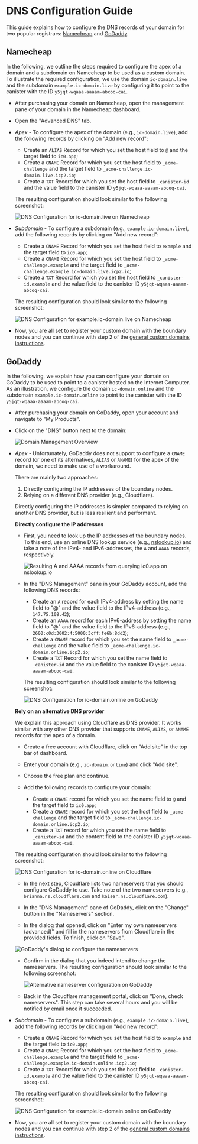 # DNS Configuration Guide

This guide explains how to configure the DNS records of your domain for two popular
registrars: [Namecheap](#namecheap) and [GoDaddy](#godaddy).

## Namecheap

In the following, we outline the steps required to configure the apex of a domain and
a subdomain on Namecheap to be used as a custom domain. To illustrate the required
configuration, we use the domain `ic-domain.live` and the subdomain `example.ic-domain.live`
by configuring it to point to the canister with the ID `y5jqt-wqaaa-aaaam-abcoq-cai`.

* After purchasing your domain on Namecheap, open the management pane of your
domain in the Namecheap dashboard.

* Open the "Advanced DNS" tab.

* _Apex_ - To configure the apex of the domain (e.g., `ic-domain.live`), add the following records by
clicking on "Add new record":
  * Create an `ALIAS` Record for which you set the host field to `@` and the target field to `ic0.app`;
  * Create a `CNAME` Record for which you set the host field to `_acme-challenge` and the target field to `_acme-challenge.ic-domain.live.icp2.io`;
  * Create a `TXT` Record for which you set the host field to `_canister-id` and the value field to the canister ID `y5jqt-wqaaa-aaaam-abcoq-cai`.

  The resulting configuration should look similar to the following screenshot:

  ![DNS Configuration for `ic-domain.live` on Namecheap](namecheap-apex.png)

* _Subdomain_ - To configure a subdomain (e.g., `example.ic-domain.live`), add the following records
by clicking on "Add new record":
  * Create a `CNAME` Record for which you set the host field to `example` and the target field to `ic0.app`;
  * Create a `CNAME` Record for which you set the host field to `_acme-challenge.example` and the target field to `_acme-challenge.example.ic-domain.live.icp2.io`;
  * Create a `TXT` Record for which you set the host field to `_canister-id.example` and the value field to the canister ID `y5jqt-wqaaa-aaaam-abcoq-cai`.

  The resulting configuration should look similar to the following screenshot:

  ![DNS Configuration for `example.ic-domain.live` on Namecheap](namecheap-subdomain.png)

* Now, you are all set to register your custom domain with the boundary nodes and
you can continue with step 2 of the [general custom domains instructions](custom-domain.md#custom-domains-on-the-boundary-nodes).

## GoDaddy

In the following, we explain how you can configure your domain on GoDaddy to
be used to point to a canister hosted on the Internet Computer. As an illustration,
we configure the domain `ic-domain.online` and the subdomain `example.ic-domain.online`
to point to the canister with the ID `y5jqt-wqaaa-aaaam-abcoq-cai`.

* After purchasing your domain on GoDaddy, open your account and navigate to
"My Products".

* Click on the "DNS" button next to the domain:

    ![Domain Management Overview](godaddy-overview.png)

* _Apex_ - Unfortunately, GoDaddy does not support to configure a `CNAME` record
(or one of its alternatives, `ALIAS` or `ANAME`) for the apex of the domain, we need
to make use of a workaround.

  There are mainly two approaches:

  1. Directly configuring the IP addresses of the boundary nodes.
  1. Relying on a different DNS provider (e.g., Cloudflare).

  Directly configuring the IP addresses is simpler compared to relying on another
  DNS provider, but is less resilient and performant.

  __Directly configure the IP addresses__

  * First, you need to look up the IP addresses of the boundary nodes. To this
  end, use an online DNS lookup service (e.g., [nslookup.io](https://nsloopup.io))
  and take a note of the IPv4- and IPv6-addresses, the `A` and `AAAA` records, respectively.

    ![Resulting `A` and `AAAA` records from querying `ic0.app` on nslookup.io](nslookup-results.png)

  * In the "DNS Management" pane in your GoDaddy account, add the following DNS records:

    * Create an `A` record for each IPv4-address by setting the name field
    to "@" and the value field to the IPv4-address (e.g., `147.75.108.42`);
    * Create an `AAAA` record for each IPv6-address by setting the name field
    to "@" and the value field to the IPv6-address (e.g., `2600:c0d:3002:4:5000:3cff:fe6b:8dd2`);
    * Create a `CNAME` record for which you set the name field to `_acme-challenge` and the value field to `_acme-challenge.ic-domain.online.icp2.io`;
    * Create a `TXT` Record for which you set the name field to `_canister-id` and the value field to the canister ID `y5jqt-wqaaa-aaaam-abcoq-cai`.

    The resulting configuration should look similar to the following screenshot:

    ![DNS Configuration for `ic-domain.online` on GoDaddy](godaddy-apex-ips.png)

  __Rely on an alternative DNS provider__

  We explain this approach using Cloudflare as DNS provider. It works similar
  with any other DNS provider that supports `CNAME`, `ALIAS`, or `ANAME` records
  for the apex of a domain.

    * Create a free account with Cloudflare, click on "Add site" in the top bar of dashboard.

    * Enter your domain (e.g., `ic-domain.online`) and click "Add site".

    * Choose the free plan and continue.

    * Add the following records to configure your domain:
      * Create a `CNAME` record for which you set the name field to `@` and the
      target field to `ic0.app`;
      * Create a `CNAME` record for which you set the host field to `_acme-challenge` and the target field to `_acme-challenge.ic-domain.online.icp2.io`;
      * Create a `TXT` record for which you set the name field to `_canister-id` and the content field to the canister ID `y5jqt-wqaaa-aaaam-abcoq-cai`.

    The resulting configuration should look similar to the following screenshot:

    ![DNS Configuration for `ic-domain.online` on Cloudflare](cloudflare-apex.png)

    * In the next step, Cloudflare lists two nameservers that you should configure
    GoDaddy to use. Take note of the two nameservers (e.g., `brianna.ns.cloudflare.com` and `kaiser.ns.cloudflare.com`).

    * In the "DNS Management" pane of GoDaddy, click on the "Change" button in
    the "Nameservers" section.

    * In the dialog that opened, click on "Enter my own nameservers (advanced)" and
    fill in the nameservers from Cloudflare in the provided fields. To finish, click on "Save".

    ![GoDaddy's dialog to configure the nameservers](godaddy-ns-dialog.png)

    * Confirm in the dialog that you indeed intend to change the nameservers.
    The resulting configuration should look similar to the following screenshot:

        ![Alternative nameserver configuration on GoDaddy](godaddy-ns-configured.png)

    * Back in the Cloudflare management portal, click on "Done, check nameservers".
    This step can take several hours and you will be notified by email once it
    succeeded.

* _Subdomain_ - To configure a subdomain (e.g., `example.ic-domain.live`), add the following records
by clicking on "Add new record":
  * Create a `CNAME` Record for which you set the host field to `example` and the target field to `ic0.app`;
  * Create a `CNAME` Record for which you set the host field to `_acme-challenge.example` and the target field to `_acme-challenge.example.ic-domain.online.icp2.io`;
  * Create a `TXT` Record for which you set the host field to `_canister-id.example` and the value field to the canister ID `y5jqt-wqaaa-aaaam-abcoq-cai`.

  The resulting configuration should look similar to the following screenshot:

  ![DNS Configuration for `example.ic-domain.online` on GoDaddy](godaddy-subdomain.png)

* Now, you are all set to register your custom domain with the boundary nodes and
you can continue with step 2 of the [general custom domains instructions](custom-domain.md#custom-domains-on-the-boundary-nodes).
